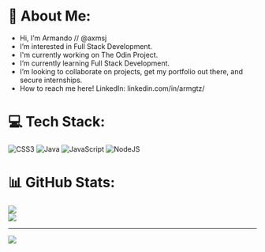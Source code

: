 
<!---
axmsj/axmsj is a ✨ special ✨ repository because its `README.md` (this file) appears on your GitHub profile.
You can click the Preview link to take a look at your changes.
--->
# 💫 About Me:
-  Hi, I’m Armando // @axmsj
-  I’m interested in Full Stack Development.
-  I'm currently working on The Odin Project.
-  I’m currently learning Full Stack Development.
-  I’m looking to collaborate on projects, get my portfolio out there, and secure internships.
-  How to reach me here! LinkedIn: linkedin.com/in/armgtz/ 


# 💻 Tech Stack:
![CSS3](https://img.shields.io/badge/css3-%231572B6.svg?style=for-the-badge&logo=css3&logoColor=white) ![Java](https://img.shields.io/badge/java-%23ED8B00.svg?style=for-the-badge&logo=openjdk&logoColor=white) ![JavaScript](https://img.shields.io/badge/javascript-%23323330.svg?style=for-the-badge&logo=javascript&logoColor=%23F7DF1E) ![NodeJS](https://img.shields.io/badge/node.js-6DA55F?style=for-the-badge&logo=node.js&logoColor=white)
# 📊 GitHub Stats:
![](https://github-readme-streak-stats.herokuapp.com/?user=axmsj&theme=dark&hide_border=false)<br/>
![](https://github-readme-stats.vercel.app/api/top-langs/?username=axmsj&theme=dark&hide_border=false&include_all_commits=false&count_private=true&layout=compact)

---
[![](https://visitcount.itsvg.in/api?id=axmsj&icon=0&color=0)](https://visitcount.itsvg.in)

<!-- Proudly created with GPRM ( https://gprm.itsvg.in ) -->
